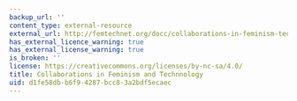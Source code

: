```yaml
---
backup_url: ''
content_type: external-resource
external_url: http://femtechnet.org/docc/collaborations-in-feminism-technology-sept-dec-2015/
has_external_licence_warning: true
has_external_license_warning: true
is_broken: ''
license: https://creativecommons.org/licenses/by-nc-sa/4.0/
title: Collaborations in Feminism and Technnology
uid: d1fe58db-b6f9-4287-bcc8-3a2bdf5ecaec
---
```

